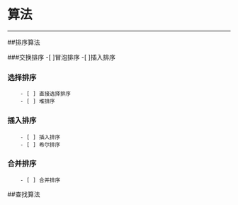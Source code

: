 # 算法
------
##排序算法

###交换排序
        -[ ]冒泡排序
        -[ ]插入排序
### 选择排序
        - [ ] 直接选择排序
        - [ ] 堆排序
### 插入排序
        - [ ] 插入排序
        - [ ] 希尔排序
### 合并排序
        - [ ] 合并排序

##查找算法
